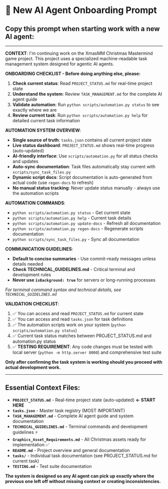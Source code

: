 # 🤖 New AI Agent Onboarding Prompt

## Copy this prompt when starting work with a new AI agent:

---

**CONTEXT**: I'm continuing work on the XmasMM Christmas Mastermind game project. This project uses a specialized machine-readable task management system designed for agentic AI agents.

**ONBOARDING CHECKLIST - Before doing anything else, please:**

1. **Check current status**: Read `PROJECT_STATUS.md` for real-time project state
2. **Understand the system**: Review `TASK_MANAGEMENT.md` for the complete AI agent guide  
3. **Validate automation**: Run `python scripts/automation.py status` to see exactly where we are
4. **Review current task**: Run `python scripts/automation.py help` for detailed current task information

**AUTOMATION SYSTEM OVERVIEW**:
- **Single source of truth**: `tasks.json` contains all current project state
- **Live status dashboard**: `PROJECT_STATUS.md` shows real-time progress (auto-updated)
- **AI-friendly interface**: Use `scripts/automation.py` for all status checks and updates
- **Auto-sync documentation**: Task files automatically stay current with `scripts/sync_task_files.py`
- **Dynamic script docs**: Script documentation is auto-generated from actual code (use `regen-docs` to refresh)
- **No manual status tracking**: Never update status manually - always use the automation scripts

**AUTOMATION COMMANDS**:
- `python scripts/automation.py status` - Get current state
- `python scripts/automation.py help` - Current task details
- `python scripts/automation.py update-docs` - Refresh all documentation
- `python scripts/automation.py regen-docs` - Regenerate scripts documentation
- `python scripts/sync_task_files.py` - Sync all documentation

**COMMUNICATION GUIDELINES**:
- **Default to concise summaries** - Use commit-ready messages unless details needed
- **Check TECHNICAL_GUIDELINES.md** - Critical terminal and development rules
- **Never use `isBackground: true`** for servers or long-running processes

*For terminal command syntax and technical details, see `TECHNICAL_GUIDELINES.md`*

**VALIDATION CHECKLIST**:
1. ✅ You can access and read `PROJECT_STATUS.md` for current state
2. ✅ You can access and read `tasks.json` for task definitions
3. ✅ The automation scripts work on your system (`python scripts/automation.py status`)
4. ✅ Current task status matches between PROJECT_STATUS.md and automation.py status
5. ✅ **TESTING REQUIREMENT**: Any code changes must be tested with local server (`python -m http.server 8000`) and comprehensive test suite

**Only after confirming the task system is working should you proceed with actual development work.**

---

## Essential Context Files:
- **`PROJECT_STATUS.md`** - Real-time project state (auto-updated) **← START HERE**
- **`tasks.json`** - Master task registry (MOST IMPORTANT)
- **`TASK_MANAGEMENT.md`** - Complete AI agent guide and system documentation
- **`TECHNICAL_GUIDELINES.md`** - Terminal commands and development guidelines ⚡
- **`Graphics_Asset_Requirements.md`** - All Christmas assets ready for implementation ✅
- **`README.md`** - Project overview and general documentation
- **`tasks/`** - Individual task documentation (see PROJECT_STATUS.md for current task)
- **`TESTING.md`** - Test suite documentation

**The system is designed so any AI agent can pick up exactly where the previous one left off without missing context or creating inconsistencies.**
